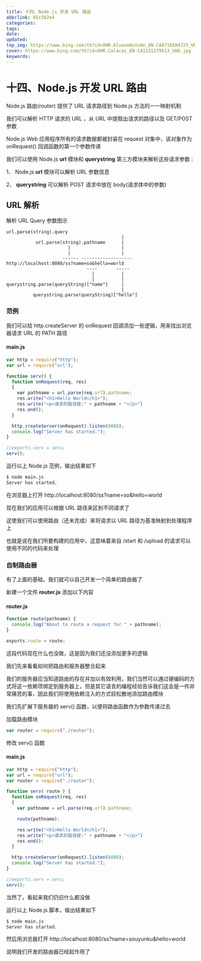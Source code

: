 ```yaml
---
title: 十四、Node.js 开发 URL 路由
abbrlink: 65c582e4
categories: 
tags: 
date: 
updated: 
top_img: https://www.bing.com/th?id=OHR.KluaneAutumn_EN-CA6716504725_UHD.jpg
cover: https://www.bing.com/th?id=OHR.Calacas_EN-CA1131179613_UHD.jpg
keywords: 
---
```

# 十四、Node.js 开发 URL 路由

Node.js 路由(router) 提供了 URL 请求路径到 Node.js 方法的一一映射机制

我们可以解析 HTTP 请求的 URL ，从 URL 中提取出请求的路径以及 GET/POST 参数

Node.js Web 应用程序所有的请求数据都被封装在 request 对象中，该对象作为 onRequest() 回调函数的第一个参数传递

我们可以使用 Node.js **url** 模块和 **querystring** 第三方模块来解析这些请求参数 :

1、 Node.js **url** 模块可以解析 URL 参数信息

2、 **querystring** 可以解析 POST 请求中放在 body(请求体中的参数)

## URL 解析

解析 URL Query 参数图示

```
url.parse(string).query
                                           |
           url.parse(string).pathname      |
                       |                   |
                       |                   |
                     ------ -------------------
http://localhost:8080/ss?name=so&hello=world
                              ----       -----
                                |          |
                                |          |
querystring.parse(queryString)["name"]     |
                                           |
          querystring.parse(queryString)["hello"]
```

### 范例

我们可以给 http.createServer 的 onRequest 回调添加一些逻辑，用来找出浏览器请求 URL 的 PATH 路径

#### main.js

```js
var http = require("http");
var url = require("url");

function serv() {
  function onRequest(req, res)
  {
    var pathname = url.parse(req.url).pathname;
    res.write("<h1>Hello World</h1>");
    res.write("<p>请求的路径是:" + pathname + "</p>")
    res.end();
  }

  http.createServer(onRequest).listen(8080);
  console.log("Server has started.");
}

//exports.serv = serv;
serv();
```

运行以上 Node.js 范例，输出结果如下

```sh
$ node main.js
Server has started.
```

在浏览器上打开 http://localhost:8080/ss?name=so&hello=world 

现在我们的应用可以根据 URL 路径来区别不同请求了

这使我们可以使用路由（还未完成）来将请求以 URL 路径为基准映射到处理程序上

也就是说在我们所要构建的应用中，这意味着来自 /start 和 /upload 的请求可以使用不同的代码来处理

### 自制路由器

有了上面的基础，我们就可以自己开发一个简单的路由器了

新建一个文件 **router.js** 添加以下内容

#### router.js

```js
function route(pathname) {
  console.log("About to route a request for " + pathname);
}

exports.route = route;
```

这段代码现在什么也没做，这是因为我们还没添加更多的逻辑

我们先来看看如何把路由和服务器整合起来

我们的服务器应当知道路由的存在并加以有效利用，我们当然可以通过硬编码的方式将这一依赖项绑定到服务器上，但是其它语言的编程经验告诉我们这会是一件非常痛苦的事，因此我们将使用依赖注入的方式较松散地添加路由模块

我们先扩展下服务器的 serv() 函数，以便将路由函数作为参数传递过去

加载路由模块

```js
var router = require("./router");
```

修改 serv() 函数

#### main.js

```js
var http = require("http");
var url = require("url");
var router = require("./router");

function serv( route ) {
  function onRequest(req, res)
  {
    var pathname = url.parse(req.url).pathname;

    route(pathname);

    res.write("<h1>Hello World</h1>");
    res.write("<p>请求的路径是:" + pathname + "</p>")
    res.end();
  }

  http.createServer(onRequest).listen(8080);
  console.log("Server has started.");
}

//exports.serv = serv;
serv();
```

当然了，看起来我们仍旧什么都没做

运行以上 Node.js 脚本，输出结果如下

```sh
$ node main.js
Server has started.
```

然后用浏览器打开 http://localhost:8080/ss?name=souyunku&hello=world 

说明我们开发的路由器已经起作用了